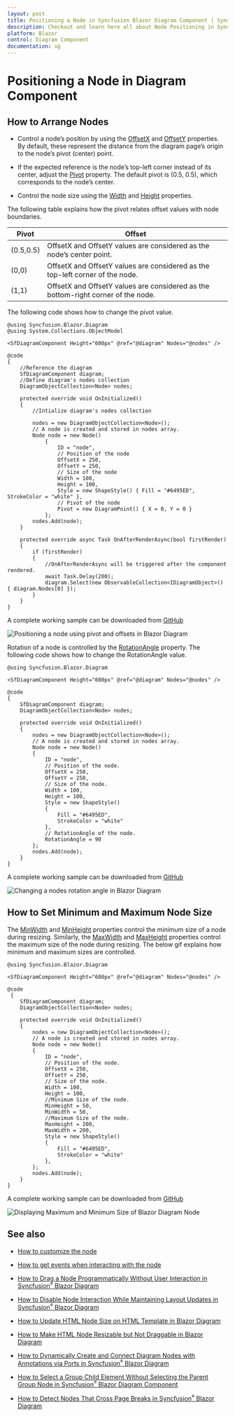 ```yaml
---
layout: post
title: Positioning a Node in Syncfusion Blazor Diagram Component | Syncfusion
description: Checkout and learn here all about Node Positioning in Syncfusion Blazor Diagram component and much more details.
platform: Blazor
control: Diagram Component
documentation: ug
---
```


# Positioning a Node in Diagram Component

## How to Arrange Nodes

* Control a node’s position by using the [OffsetX](https://help.syncfusion.com/cr/blazor/Syncfusion.Blazor.Diagram.Node.html#Syncfusion_Blazor_Diagram_Node_OffsetX) and [OffsetY](https://help.syncfusion.com/cr/blazor/Syncfusion.Blazor.Diagram.Node.html#Syncfusion_Blazor_Diagram_Node_OffsetY) properties. By default, these represent the distance from the diagram page’s origin to the node’s pivot (center) point.

* If the expected reference is the node’s top-left corner instead of its center, adjust the [Pivot](https://help.syncfusion.com/cr/blazor/Syncfusion.Blazor.Diagram.Node.html#Syncfusion_Blazor_Diagram_Node_Pivot) property. The default pivot is (0.5, 0.5), which corresponds to the node’s center.

* Control the node size using the [Width](https://help.syncfusion.com/cr/blazor/Syncfusion.Blazor.Diagram.Node.html#Syncfusion_Blazor_Diagram_Node_Width) and [Height](https://help.syncfusion.com/cr/blazor/Syncfusion.Blazor.Diagram.Node.html#Syncfusion_Blazor_Diagram_Node_Height) properties.

The following table explains how the pivot relates offset values with node boundaries.

| Pivot | Offset |
|-------- | -------- |
| (0.5,0.5)| OffsetX and OffsetY values are considered as the node’s center point. |
| (0,0) | OffsetX and OffsetY values are considered as the top-left corner of the node. |
| (1,1) | OffsetX and OffsetY values are considered as the bottom-right corner of the node. |

The following code shows how to change the pivot value.

```cshtml
@using Syncfusion.Blazor.Diagram
@using System.Collections.ObjectModel

<SfDiagramComponent Height="600px" @ref="@diagram" Nodes="@nodes" />

@code
{
    //Reference the diagram
    SfDiagramComponent diagram;
    //Define diagram's nodes collection
    DiagramObjectCollection<Node> nodes;

    protected override void OnInitialized()
    {
        //Intialize diagram's nodes collection

        nodes = new DiagramObjectCollection<Node>();
        // A node is created and stored in nodes array.
        Node node = new Node()
            {
                ID = "node",
                // Position of the node
                OffsetX = 250,
                OffsetY = 250,
                // Size of the node
                Width = 100,
                Height = 100,
                Style = new ShapeStyle() { Fill = "#6495ED", StrokeColor = "white" },
                // Pivot of the node
                Pivot = new DiagramPoint() { X = 0, Y = 0 }
            };
        nodes.Add(node);
    }

    protected override async Task OnAfterRenderAsync(bool firstRender)
    {
        if (firstRender)
        {
            //OnAfterRenderAsync will be triggered after the component rendered.
            await Task.Delay(200);
            diagram.Select(new ObservableCollection<IDiagramObject>() { diagram.Nodes[0] });
        }
    }
}
```
A complete working sample can be downloaded from [GitHub](https://github.com/SyncfusionExamples/Blazor-Diagram-Examples/tree/master/UG-Samples/Nodes/Position/Positioning)

![Positioning a node using pivot and offsets in Blazor Diagram](../images/blazor-diagram-node-position.png)

Rotation of a node is controlled by the [RotationAngle](https://help.syncfusion.com/cr/blazor/Syncfusion.Blazor.Diagram.Node.html#Syncfusion_Blazor_Diagram_Node_RotationAngle) property. The following code shows how to change the RotationAngle value.

```cshtml
@using Syncfusion.Blazor.Diagram

<SfDiagramComponent Height="600px" @ref="@diagram" Nodes="@nodes" />

@code
{
    SfDiagramComponent diagram;
    DiagramObjectCollection<Node> nodes;

    protected override void OnInitialized()
    {
        nodes = new DiagramObjectCollection<Node>();
        // A node is created and stored in nodes array.
        Node node = new Node()
        {
            ID = "node",
            // Position of the node.
            OffsetX = 250,
            OffsetY = 250,
            // Size of the node.
            Width = 100,
            Height = 100,
            Style = new ShapeStyle() 
            { 
                Fill = "#6495ED", 
                StrokeColor = "white"
            },
            // RotationAngle of the node.
            RotationAngle = 90
        };
        nodes.Add(node);
    }
}
```
A complete working sample can be downloaded from [GitHub](https://github.com/SyncfusionExamples/Blazor-Diagram-Examples/tree/master/UG-Samples/Nodes/Position/NodeRotateAngle)

![Changing a nodes rotation angle in Blazor Diagram](../images/blazor-diagram-node-rotation-angle.png)

## How to Set Minimum and Maximum Node Size

The [MinWidth](https://help.syncfusion.com/cr/blazor/Syncfusion.Blazor.Diagram.Node.html#Syncfusion_Blazor_Diagram_Node_MinWidth) and [MinHeight](https://help.syncfusion.com/cr/blazor/Syncfusion.Blazor.Diagram.Node.html#Syncfusion_Blazor_Diagram_Node_MinHeight) properties control the minimum size of a node during resizing. Similarly, the [MaxWidth](https://help.syncfusion.com/cr/blazor/Syncfusion.Blazor.Diagram.Node.html#Syncfusion_Blazor_Diagram_Node_MaxWidth) and [MaxHeight](https://help.syncfusion.com/cr/blazor/Syncfusion.Blazor.Diagram.Node.html#Syncfusion_Blazor_Diagram_Node_MaxHeight) properties control the maximum size of the node during resizing. The below gif explains how minimum and maximum sizes are controlled.

```cshtml
@using Syncfusion.Blazor.Diagram

<SfDiagramComponent Height="600px" @ref="@diagram" Nodes="@nodes" />

@code
 {
    SfDiagramComponent diagram;
    DiagramObjectCollection<Node> nodes;

    protected override void OnInitialized()
    {
        nodes = new DiagramObjectCollection<Node>();
        // A node is created and stored in nodes array.
        Node node = new Node()
        {
            ID = "node",
            // Position of the node.
            OffsetX = 250,
            OffsetY = 250,
            // Size of the node.
            Width = 100,
            Height = 100,
            //Minimum Size of the node.
            MinHeight = 50,
            MinWidth = 50,
            //Maximum Size of the node.
            MaxHeight = 200,
            MaxWidth = 200,
            Style = new ShapeStyle() 
            { 
                Fill = "#6495ED", 
                StrokeColor = "white" 
            },
        };
        nodes.Add(node);
    }
}
```
A complete working sample can be downloaded from [GitHub](https://github.com/SyncfusionExamples/Blazor-Diagram-Examples/tree/master/UG-Samples/Nodes/Position/MinMaxSize)

![Displaying Maximum and Minimum Size of Blazor Diagram Node](../images/blazor-diagram-show-max-min-size-node.gif)

## See also

* [How to customize the node](./customization)

* [How to get events when interacting with the node](./events)


* [How to Drag a Node Programmatically Without User Interaction in Syncfusion<sup style="font-size:70%">&reg;</sup> Blazor Diagram](https://support.syncfusion.com/kb/article/20172/how-to-drag-a-node-programmatically-without-user-interaction-in-syncfusion-blazor-diagram)

* [How to Disable Node Interaction While Maintaining Layout Updates in Syncfusion<sup style="font-size:70%">&reg;</sup> Blazor Diagram](https://support.syncfusion.com/kb/article/20189/how-to-disable-node-interaction-while-maintaining-layout-updates-in-syncfusion-blazor-diagram)

* [How to Update HTML Node Size on HTML Template in Blazor Diagram](https://support.syncfusion.com/kb/article/18692/how-to-update-html-node-size-on-html-template-in-blazor-diagram)

* [How to Make HTML Node Resizable but Not Draggable in Blazor Diagram](https://support.syncfusion.com/kb/article/18727/how-to-make-html-node-resizable-but-not-draggable-in-blazor-diagram)

* [How to Dynamically Create and Connect Diagram Nodes with Annotations via Ports in Syncfusion<sup style="font-size:70%">&reg;</sup> Blazor Diagram](https://support.syncfusion.com/kb/article/19001/how-to-dynamically-create-and-connect-diagram-nodes-with-annotations-via-ports-in-syncfusion-blazor-diagram)

* [How to Select a Group Child Element Without Selecting the Parent Group Node in Syncfusion<sup style="font-size:70%">&reg;</sup> Blazor Diagram Component](https://support.syncfusion.com/kb/article/18996/how-to-select-a-group-child-element-without-selecting-the-parent-group-node-in-syncfusion-blazor-diagram-component)

* [How to Detect Nodes That Cross Page Breaks in Syncfusion<sup style="font-size:70%">&reg;</sup> Blazor Diagram](https://support.syncfusion.com/kb/article/20111/how-to-detect-nodes-that-cross-page-breaks-in-syncfusion-blazor-diagram)